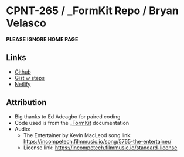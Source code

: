 # CPNT-265 / \_FormKit Repo / Bryan Velasco

**PLEASE IGNORE HOME PAGE**

## Links

- [Github](https://github.com/cosmob3/for-fun)
- [Gist w steps](https://gist.github.com/cosmob3/66c446cefa9f0cb3c9099e2a92e8b8cf)
- [Netlify](https://effulgent-sorbet-52cbda.netlify.app/)

## Attribution

- Big thanks to Ed Adeagbo for paired coding
- Code used is from the [\_FormKit](https://formkit.com/essentials/inputs) documentation
- Audio:
  - The Entertainer by Kevin MacLeod song link: https://incompetech.filmmusic.io/song/5765-the-entertainer/
  - License link: https://incompetech.filmmusic.io/standard-license
